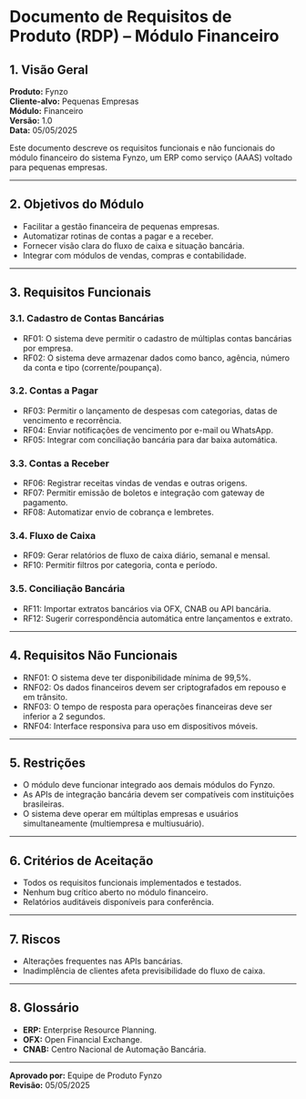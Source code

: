 
# Documento de Requisitos de Produto (RDP) – Módulo Financeiro

## 1. Visão Geral

**Produto:** Fynzo  
**Cliente-alvo:** Pequenas Empresas  
**Módulo:** Financeiro  
**Versão:** 1.0  
**Data:** 05/05/2025

Este documento descreve os requisitos funcionais e não funcionais do módulo financeiro do sistema Fynzo, um ERP como serviço (AAAS) voltado para pequenas empresas.

---

## 2. Objetivos do Módulo

- Facilitar a gestão financeira de pequenas empresas.
- Automatizar rotinas de contas a pagar e a receber.
- Fornecer visão clara do fluxo de caixa e situação bancária.
- Integrar com módulos de vendas, compras e contabilidade.

---

## 3. Requisitos Funcionais

### 3.1. Cadastro de Contas Bancárias

- RF01: O sistema deve permitir o cadastro de múltiplas contas bancárias por empresa.
- RF02: O sistema deve armazenar dados como banco, agência, número da conta e tipo (corrente/poupança).

### 3.2. Contas a Pagar

- RF03: Permitir o lançamento de despesas com categorias, datas de vencimento e recorrência.
- RF04: Enviar notificações de vencimento por e-mail ou WhatsApp.
- RF05: Integrar com conciliação bancária para dar baixa automática.

### 3.3. Contas a Receber

- RF06: Registrar receitas vindas de vendas e outras origens.
- RF07: Permitir emissão de boletos e integração com gateway de pagamento.
- RF08: Automatizar envio de cobrança e lembretes.

### 3.4. Fluxo de Caixa

- RF09: Gerar relatórios de fluxo de caixa diário, semanal e mensal.
- RF10: Permitir filtros por categoria, conta e período.

### 3.5. Conciliação Bancária

- RF11: Importar extratos bancários via OFX, CNAB ou API bancária.
- RF12: Sugerir correspondência automática entre lançamentos e extrato.

---

## 4. Requisitos Não Funcionais

- RNF01: O sistema deve ter disponibilidade mínima de 99,5%.
- RNF02: Os dados financeiros devem ser criptografados em repouso e em trânsito.
- RNF03: O tempo de resposta para operações financeiras deve ser inferior a 2 segundos.
- RNF04: Interface responsiva para uso em dispositivos móveis.

---

## 5. Restrições

- O módulo deve funcionar integrado aos demais módulos do Fynzo.
- As APIs de integração bancária devem ser compatíveis com instituições brasileiras.
- O sistema deve operar em múltiplas empresas e usuários simultaneamente (multiempresa e multiusuário).

---

## 6. Critérios de Aceitação

- Todos os requisitos funcionais implementados e testados.
- Nenhum bug crítico aberto no módulo financeiro.
- Relatórios auditáveis disponíveis para conferência.

---

## 7. Riscos

- Alterações frequentes nas APIs bancárias.
- Inadimplência de clientes afeta previsibilidade do fluxo de caixa.

---

## 8. Glossário

- **ERP:** Enterprise Resource Planning.
- **OFX:** Open Financial Exchange.
- **CNAB:** Centro Nacional de Automação Bancária.

---

**Aprovado por:** Equipe de Produto Fynzo  
**Revisão:** 05/05/2025
